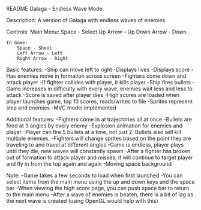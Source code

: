 README
Galaga - Endless Wave Mode

Description:
A version of Galaga with endless waves of enemies.

Controls:
    Main Menu:
        Space - Select
        Up Arrow - Up
        Down Arrow - Down
    
    In Game:
        Space - Shoot
        Left Arrow - Left
        Right Arrow - Right

Basic features:
-Ship can move left to right
-Displays lives
-Displays score
-Has enemies move in formation across screen
-Fighters come down and attack player
-If fighter collides with player, it kills player
-Ship fires bullets
-Game increases in difficulty with every wave, enemies wait less and less to attack
-Score is saved after player dies
-High scores are loaded when player launches game, top 10 scores, reads/writes to file
-Sprites represent ship and enemies
-MVC model implemented

Additional features:
-Fighters come in at trajectories all at once
-Bullets are fired at 3 angles by every enemy
-Explosion animation for enemies and player
-Player can fire 5 bullets at a time, not just 2. Bullets also will kill multiple enemies.
-Fighters will change sprites based on the point they are traveling to and travel at different angles
-Game is endless, player plays until they die, new waves will constantly spawn
-After a fighter has broken out of formation to attack player and misses, it will continue to target player and fly in from the top again and again
-Moving space background

Note:
-Game takes a few seconds to load when first launched
-You can select items from the main menu using the up and down keys and the space bar
-When viewing the high score page, you can push space bar to return to the main menu
-After a wave of enemies is beaten, there is a bit of lag as the next wave is created (using OpenGL would help with this)
